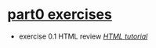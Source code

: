 # [part0 exercises](https://fullstackopen.com/en/part0/fundamentals_of_web_apps#exercises-0-1-0-6)

  * exercise 0.1 HTML
  review [_HTML tutorial_](https://developer.mozilla.org/en-US/docs/Learn/Getting_started_with_the_web/HTML_basics)